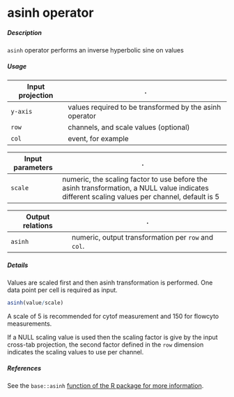 # asinh operator

##### Description

`asinh` operator performs an inverse hyperbolic sine on values

##### Usage

Input projection|.
---|---
`y-axis` | values required to be transformed by the asinh operator
`row`    | channels, and scale values (optional)
`col`    | event, for example

Input parameters|.
---|---
`scale`  | numeric, the scaling factor to use before the asinh transformation, a NULL value indicates different scaling values per channel, default is 5

Output relations|.
---|---
`asinh`| numeric, output transformation per `row` and `col`.

##### Details

Values are scaled first and then asinh transformation is performed. One data point per cell is required as input. 
```r
asinh(value/scale)
```
A scale of 5 is recommended for cytof measurement and 150 for flowcyto measurements.

If a NULL scaling value is used then the scaling factor is give by the input cross-tab projection, the second factor defined in the `row` dimension indicates the scaling values to use per channel.

##### References

See the `base::asinh` [function of the R package for more information](https://en.wikipedia.org/wiki/Inverse_hyperbolic_functions).
